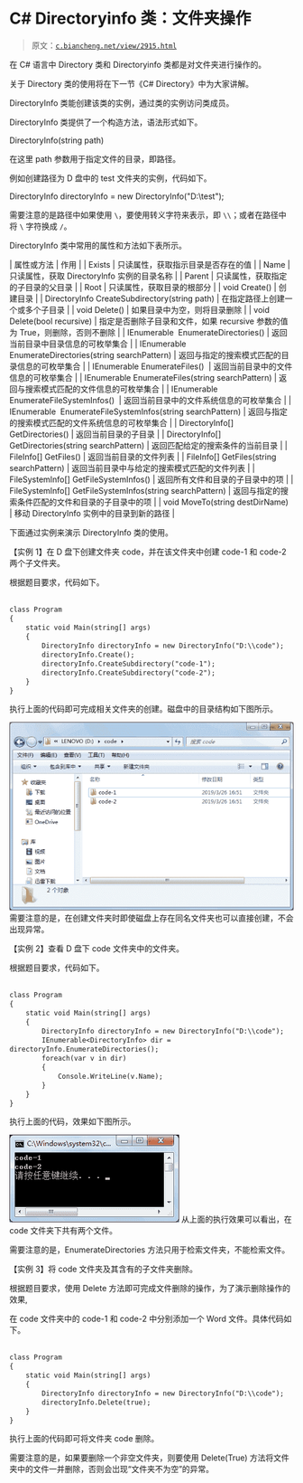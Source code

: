 # C# Directoryinfo 类：文件夹操作

> 原文：[`c.biancheng.net/view/2915.html`](http://c.biancheng.net/view/2915.html)

在 C# 语言中 Directory 类和 Directoryinfo 类都是对文件夹进行操作的。

关于 Directory 类的使用将在下一节《C# Directory》中为大家讲解。

DirectoryInfo 类能创建该类的实例，通过类的实例访问类成员。

DirectoryInfo 类提供了一个构造方法，语法形式如下。

DirectoryInfo(string path)

在这里 path 参数用于指定文件的目录，即路径。

例如创建路径为 D 盘中的 test 文件夹的实例，代码如下。

DirectoryInfo directoryInfo = new DirectoryInfo("D:\\test");

需要注意的是路径中如果使用 `\`，要使用转义字符来表示，即 `\\`；或者在路径中将 `\` 字符换成 `/`。

DirectoryInfo 类中常用的属性和方法如下表所示。

| 属性或方法 | 作用 |
| Exists | 只读属性，获取指示目录是否存在的值 |
| Name | 只读属性，获取 Directorylnfo 实例的目录名称 |
| Parent | 只读属性，获取指定的子目录的父目录 |
| Root | 只读属性，获取目录的根部分 |
| void Create() | 创建目录 |
| DirectoryInfo CreateSubdirectory(string path) | 在指定路径上创建一个或多个子目录 |
| void Delete() | 如果目录中为空，则将目录删除 |
| void Delete(bool recursive) | 指定是否删除子目录和文件，如果 recursive 参数的值为 True，则删除，否则不删除 |
| IEnumerable<DirectoryInfo>  EnumerateDirectories() | 返回当前目录中目录信息的可枚举集合 |
| IEnumerable<DirectoryInfo>  EnumerateDirectories(string searchPattern) | 返回与指定的搜索模式匹配的目录信息的可枚举集合 |
| IEnumerable<FileInfo> EnumerateFiles()  | 返回当前目录中的文件信息的可枚举集合 |
| IEnumerable<FileInfo> EnumerateFiles(string searchPattern) | 返回与搜索模式匹配的文件信息的可枚举集合 |
| IEnumerable<FileSystemInfo>  EnumerateFileSystemInfos()  | 返回当前目录中的文件系统信息的可枚举集合 |
| IEnumerable<FileSystemInfo>  EnumerateFileSystemInfos(string searchPattern) | 返回与指定的搜索模式匹配的文件系统信息的可枚举集合 |
| DirectoryInfo[] GetDirectories() | 返回当前目录的子目录 |
| DirectoryInfo[] GetDirectories(string searchPattern) | 返回匹配给定的搜索条件的当前目录 |
| FileInfo[] GetFiles() | 返回当前目录的文件列表 |
| FileInfo[] GetFiles(string searchPattern) | 返回当前目录中与给定的搜索模式匹配的文件列表 |
| FileSystemInfo[] GetFileSystemInfos() | 返回所有文件和目录的子目录中的项 |
| FileSystemInfo[] GetFileSystemInfos(string searchPattern) | 返回与指定的搜索条件匹配的文件和目录的子目录中的项 |
| void MoveTo(string destDirName)  | 移动 DirectoryInfo 实例中的目录到新的路径 |

下面通过实例来演示 DirectoryInfo 类的使用。

【实例 1】在 D 盘下创建文件夹 code，并在该文件夹中创建 code-1 和 code-2 两个子文件夹。

根据题目要求，代码如下。

```

class Program
{
    static void Main(string[] args)
    {
        DirectoryInfo directoryInfo = new DirectoryInfo("D:\\code");
        directoryInfo.Create();
        directoryInfo.CreateSubdirectory("code-1");
        directoryInfo.CreateSubdirectory("code-2");
    }
}
```

执行上面的代码即可完成相关文件夹的创建。磁盘中的目录结构如下图所示。

![创建后的目录结构](img/7e0b789094c0ea00af699835cbe0b339.png)
需要注意的是，在创建文件夹时即使磁盘上存在同名文件夹也可以直接创建，不会出现异常。

【实例 2】查看 D 盘下 code 文件夹中的文件夹。

根据题目要求，代码如下。

```

class Program
{
    static void Main(string[] args)
    {
        DirectoryInfo directoryInfo = new DirectoryInfo("D:\\code");
        IEnumerable<DirectoryInfo> dir = directoryInfo.EnumerateDirectories();
        foreach(var v in dir)
        {
            Console.WriteLine(v.Name);
        }
    }
}
```

执行上面的代码，效果如下图所示。

![查看文件夹中的所有文件](img/c9ad182ddcb4ab3939bb8111c0b4f568.png)
从上面的执行效果可以看出，在 code 文件夹下共有两个文件。

需要注意的是，EnumerateDirectories 方法只用于检索文件夹，不能检索文件。

【实例 3】将 code 文件夹及其含有的子文件夹删除。

根据题目要求，使用 Delete 方法即可完成文件删除的操作，为了演示删除操作的效果,

在 code 文件夹中的 code-1 和 code-2 中分别添加一个 Word 文件。具体代码如下。

```

class Program
{
    static void Main(string[] args)
    {
        DirectoryInfo directoryInfo = new DirectoryInfo("D:\\code");
        directoryInfo.Delete(true);
    }
}
```

执行上面的代码即可将文件夹 code 删除。

需要注意的是，如果要删除一个非空文件夹，则要使用 Delete(True) 方法将文件夹中的文件一并删除，否则会岀现“文件夹不为空”的异常。